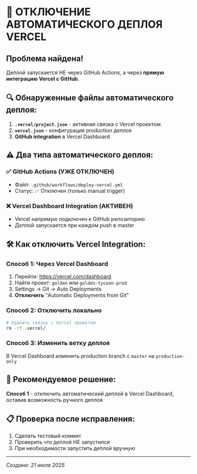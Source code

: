 # 🚫 ОТКЛЮЧЕНИЕ АВТОМАТИЧЕСКОГО ДЕПЛОЯ VERCEL

## Проблема найдена!
Деплой запускается НЕ через GitHub Actions, а через **прямую интеграцию Vercel с GitHub**.

## 🔍 Обнаруженные файлы автоматического деплоя:

1. **`.vercel/project.json`** - активная связка с Vercel проектом
2. **`vercel.json`** - конфигурация production деплоя
3. **GitHub integration** в Vercel Dashboard

## ⚠️ Два типа автоматического деплоя:

### ✅ GitHub Actions (УЖЕ ОТКЛЮЧЕН)
- Файл: `.github/workflows/deploy-vercel.yml`
- Статус: ✅ Отключен (только manual trigger)

### ❌ Vercel Dashboard Integration (АКТИВЕН)
- Vercel напрямую подключен к GitHub репозиторию
- Деплой запускается при каждом push в master

## 🛠️ Как отключить Vercel Integration:

### Способ 1: Через Vercel Dashboard
1. Перейти: https://vercel.com/dashboard
2. Найти проект: `golden` или `golden-tycoon-prod`
3. Settings → Git → Auto Deployments
4. **Отключить** "Automatic Deployments from Git"

### Способ 2: Отключить локально
```bash
# Удалить связку с Vercel проектом
rm -rf .vercel/
```

### Способ 3: Изменить ветку деплоя
В Vercel Dashboard изменить production branch с `master` на `production-only`

## 🎯 Рекомендуемое решение:
**Способ 1** - отключить автоматический деплой в Vercel Dashboard, оставив возможность ручного деплоя

## 📋 Проверка после исправления:
1. Сделать тестовый коммит
2. Проверить что деплой НЕ запустился
3. При необходимости запустить деплой вручную

---
*Создано: 21 июля 2025*
